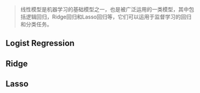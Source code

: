 > 线性模型是机器学习的基础模型之一，也是被广泛运用的一类模型，其中包括逻辑回归，Ridge回归和Lasso回归等，它们可以运用于监督学习的回归和分类任务。

## Logist Regression

## Ridge

## Lasso
